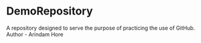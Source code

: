 # DemoRepository
A repository designed to serve the purpose of practicing the use of GitHub.  <br> Author - Arindam Hore
